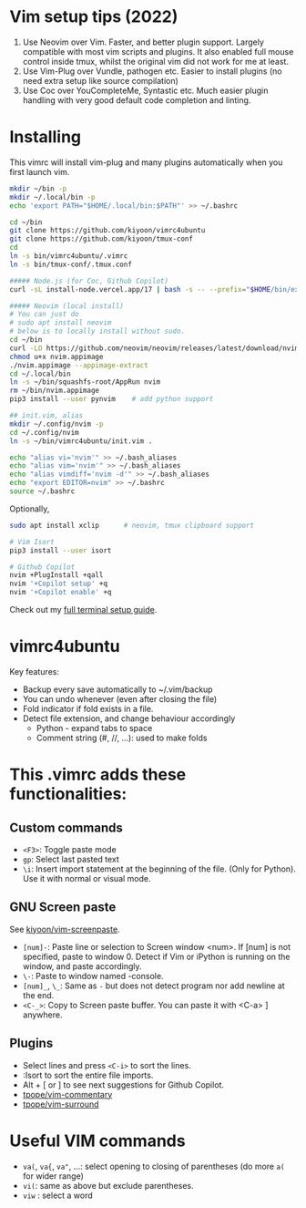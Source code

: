 # Vim setup tips (2022)
1. Use Neovim over Vim. Faster, and better plugin support. Largely compatible with most vim scripts and plugins. It also enabled full mouse control inside tmux, whilst the original vim did not work for me at least.
2. Use Vim-Plug over Vundle, pathogen etc. Easier to install plugins (no need extra setup like source compilation)
3. Use Coc over YouCompleteMe, Syntastic etc. Much easier plugin handling with very good default code completion and linting.

# Installing

This vimrc will install vim-plug and many plugins automatically when you first launch vim.  

```bash
mkdir ~/bin -p
mkdir ~/.local/bin -p
echo 'export PATH="$HOME/.local/bin:$PATH"' >> ~/.bashrc

cd ~/bin
git clone https://github.com/kiyoon/vimrc4ubuntu
git clone https://github.com/kiyoon/tmux-conf
cd
ln -s bin/vimrc4ubuntu/.vimrc
ln -s bin/tmux-conf/.tmux.conf

##### Node.js (for Coc, Github Copilot)
curl -sL install-node.vercel.app/17 | bash -s -- --prefix="$HOME/bin/executables" -y

##### Neovim (local install)
# You can just do
# sudo apt install neovim
# below is to locally install without sudo.
cd ~/bin
curl -LO https://github.com/neovim/neovim/releases/latest/download/nvim.appimage
chmod u+x nvim.appimage
./nvim.appimage --appimage-extract
cd ~/.local/bin
ln -s ~/bin/squashfs-root/AppRun nvim
rm ~/bin/nvim.appimage
pip3 install --user pynvim    # add python support

## init.vim, alias
mkdir ~/.config/nvim -p
cd ~/.config/nvim
ln -s ~/bin/vimrc4ubuntu/init.vim .

echo "alias vi='nvim'" >> ~/.bash_aliases
echo "alias vim='nvim'" >> ~/.bash_aliases
echo "alias vimdiff='nvim -d'" >> ~/.bash_aliases
echo "export EDITOR=nvim" >> ~/.bashrc
source ~/.bashrc
```

Optionally,  

```bash
sudo apt install xclip		# neovim, tmux clipboard support

# Vim Isort
pip3 install --user isort

# Github Copilot
nvim +PlugInstall +qall
nvim '+Copilot setup' +q
nvim '+Copilot enable' +q
```

Check out my [full terminal setup guide](https://gist.github.com/kiyoon/fc1573ed3edf61c142d925e1712940e9).

# vimrc4ubuntu
Key features:

- Backup every save automatically to ~/.vim/backup
- You can undo whenever (even after closing the file)
- Fold indicator if fold exists in a file.
- Detect file extension, and change behaviour accordingly
  - Python - expand tabs to space
  - Comment string (#, //, ...): used to make folds

# This .vimrc adds these functionalities:

## Custom commands

- `<F3>`: Toggle paste mode
- `gp`: Select last pasted text
- `\i`: Insert import statement at the beginning of the file. (Only for Python). Use it with normal or visual mode.

## GNU Screen paste
See [kiyoon/vim-screenpaste](https://github.com/kiyoon/vim-screenpaste).  

- `[num]-`: Paste line or selection to Screen window \<num\>. If [num] is not specified, paste to window 0. Detect if Vim or iPython is running on the window, and paste accordingly.
- `\-`: Paste to window named -console.
- `[num]_`, `\_`: Same as `-` but does not detect program nor add newline at the end.
- `<C-_>`: Copy to Screen paste buffer. You can paste it with \<C-a\> \] anywhere.

## Plugins
- Select lines and press `<C-i>` to sort the lines.
- :Isort to sort the entire file imports.
- Alt + [ or ] to see next suggestions for Github Copilot.
- [tpope/vim-commentary](https://github.com/tpope/vim-commentary)
- [tpope/vim-surround](https://github.com/tpope/vim-surround)

# Useful VIM commands

- `va(`, `va{`, `va"`, ...: select opening to closing of parentheses (do more `a(` for wider range)
- `vi(`: same as above but exclude parentheses.
- `viw` : select a word

